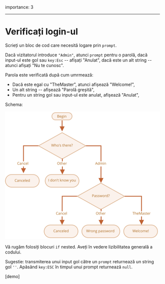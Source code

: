 importance: 3

---

# Verificați login-ul

Scrieți un bloc de cod care necesită logare prin `prompt`.

Dacă vizitatorul introduce `"Admin"`, atunci `prompt` pentru o parolă, dacă input-ul este gol sau `key:Esc` -- afișați "Anulat", dacă este un alt string -- atunci afișați "Nu te cunosc".

Parola este verificată după cum umrmează:

- Dacă este egal cu "TheMaster", atunci afișează "Welcome!",
- Un alt string -- afișează "Parolă greșită",
- Pentru un string gol sau input-ul este anulat, afișează "Anulat",

Schema:

![](ifelse_task.svg)

Vă rugăm folosiți blocuri `if` nested. Aveți în vedere lizibilitatea generală a codului.

Sugestie: transmiterea unui input gol către un `prompt` returnează un string gol `''`. Apăsând `key:ESC` în timpul unui prompt returnează `null`.

[demo]
